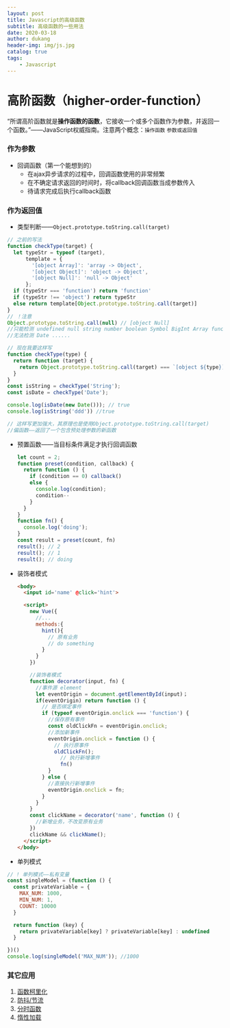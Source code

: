 ```yaml
---
layout: post
title: Javascript的高级函数
subtitle: 高级函数的一些用法
date: 2020-03-18
author: dukang
header-img: img/js.jpg
catalog: true
tags: 
    - Javascript
---
```


# 高阶函数（higher-order-function）

“所谓高阶函数就是**操作函数的函数**，它接收一个或多个函数作为参数，并返回一个函数。”——JavaScript权威指南。注意两个概念：`操作函数` `参数或返回值`

### 作为参数

- 回调函数（第一个能想到的）
  - 在ajax异步请求的过程中，回调函数使用的非常频繁
  - 在不确定请求返回的时间时，将callback回调函数当成参数传入
  - 待请求完成后执行callback函数

### 作为返回值

- 类型判断——`Object.prototype.toString.call(target)`

```JavaScript
// 之前的写法
function checkType(target) {
  let typeStr = typeof (target),
      template = {
        '[object Array]': 'array -> Object',
        '[object Object]': 'object -> Object',
        '[object Null]': 'null -> Object'
      };
  if (typeStr === 'function') return 'function'
  if (typeStr !== 'object') return typeStr
  else return template[Object.prototype.toString.call(target)]
}
// ！注意
Object.prototype.toString.call(null) // [object Null]
//只能检测 undefined null string number boolean Symbol BigInt Array function Object
//无法检测 Date ......
```

```JavaScript
// 现在我要这样写
function checkType(type) {
  return function (target) {
    return Object.prototype.toString.call(target) === `[object ${type}]`
  }
}
const isString = checkType('String');
const isDate = checkType('Date');

console.log(isDate(new Date())); // true
console.log(isString('ddd')) //true

// 这样写更加强大，其原理也是使用Object.prototype.toString.call(target)
//偏函数——返回了一个包含预处理参数的新函数
```

- 预置函数——当目标条件满足才执行回调函数

  ```javascript
  let count = 2;
  function preset(condition, callback) {
    return function () {
      if (condition == 0) callback()
      else {
        console.log(condition);
        condition--
      }
    }
  }
  function fn() {
    console.log('doing');
  }
  const result = preset(count, fn)
  result(); // 2
  result(); // 1 
  result(); // doing
  ```

- 装饰者模式

  ```html
  <body>
    <input id='name' @click='hint'>

    <script>
      new Vue({
        //...
        methods:{
          hint(){
            // 原有业务
            // do something
          }
        }
      })

      //装饰者模式
      function decorator(input, fn) {
        //事件源 element
        let eventOrigin = document.getElementById(input)；
        if(eventOrigin) return function () {
          // 是否绑定事件
          if (typeof eventOrigin.onclick === 'function') {
            //保存原有事件
            const oldClickFn = eventOrigin.onclick;
            //添加新事件
            eventOrigin.onclick = function () {
              // 执行原事件
              oldClickFn();
                // 执行新增事件
                fn()
            }
          } else {
            //直接执行新增事件
            eventOrigin.onclick = fn;
          }
        }
      }
      const clickName = decorator('name', function () {
        //新增业务，不改变原有业务
      })
      clickName && clickName();
    </script>
  </body>
  ```

- 单列模式

```javascript
// ! 单列模式——私有变量
const singleModel = (function () {
  const privateVariable = {
    MAX_NUM: 1000,
    MIN_NUM: 1,
    COUNT: 10000
  }

  return function (key) {
    return privateVariable[key] ? privateVariable[key] : undefined
  }

})()
console.log(singleModel('MAX_NUM')); //1000
```



### 其它应用

1. [函数柯里化](./柯里化.md)
2. [防抖/节流](./节流和防抖.md)
3. [分时函数](./分时函数.md)
4. [惰性加载](./惰性加载.md)

